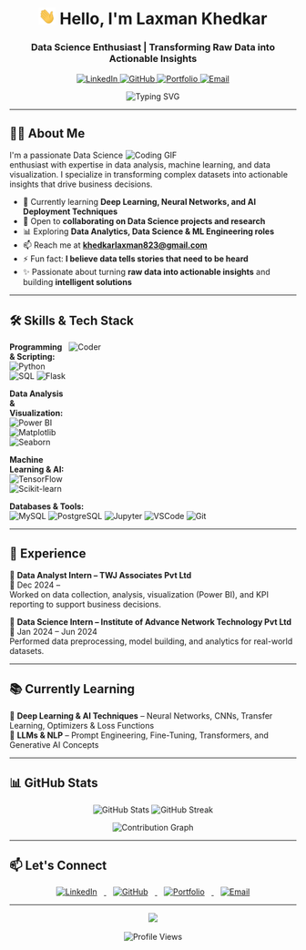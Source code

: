 <h1 align="center">
 <img src="https://github.com/Nikhil-Pandarge/Nikhil-Pandarge/blob/main/Assets/Hi.gif" width="30px"> Hello, I'm Laxman Khedkar
</h1>

<h3 align="center">Data Science Enthusiast | Transforming Raw Data into Actionable Insights</h3>

<p align="center">
  <a href="https://www.linkedin.com/in/laxman-khedkar/">
    <img src="https://img.shields.io/badge/LinkedIn-Connect-0A66C2?style=for-the-badge&logo=linkedin&logoColor=white" alt="LinkedIn">
  </a>
  <a href="https://github.com/Laxman7744">
    <img src="https://img.shields.io/badge/GitHub-Follow-181717?style=for-the-badge&logo=github&logoColor=white" alt="GitHub">
  </a>
  <a href="https://beacons.ai/laxmankhedkar">
    <img src="https://img.shields.io/badge/Portfolio-Visit-333333?style=for-the-badge&logo=vercel&logoColor=white" alt="Portfolio">
  </a>
  <a href="mailto:khedkarlaxman823@gmail.com">
    <img src="https://img.shields.io/badge/Email-Contact%20Me-D14836?style=for-the-badge&logo=gmail&logoColor=white" alt="Email">
  </a>
</p>




<p align="center">
  <img src="https://readme-typing-svg.demolab.com?font=Fira+Code&weight=600&size=22&duration=4000&pause=1000&color=22F74B&center=true&vCenter=true&width=435&lines=Data+Analyst;Data+Science;Machine+Learning+Enthusiast;AI+ML+Engineer" alt="Typing SVG" />
</p>

---

## 👨‍💻 About Me


<img align="right" src="https://media.giphy.com/media/L1R1tvI9svkIWwpVYr/giphy.gif" width="300px" alt="Coding GIF">


I'm a passionate Data Science enthusiast with expertise in data analysis, machine learning, and data visualization. I specialize in transforming complex datasets into actionable insights that drive business decisions.

- 🌱 Currently learning **Deep Learning, Neural Networks, and AI Deployment Techniques**
- 👯 Open to **collaborating on Data Science projects and research**
- 📊 Exploring **Data Analytics, Data Science & ML Engineering roles**
- 📫 Reach me at **khedkarlaxman823@gmail.com**
- ⚡ Fun fact: **I believe data tells stories that need to be heard**
- ✨ Passionate about turning **raw data into actionable insights** and building **intelligent solutions**

---

## 🛠️ Skills & Tech Stack  

<img  align="right" src="https://github.com/raghavk16/raghavk16/blob/master/coderman.gif" alt="Coder" width="400" height="250" />

**Programming & Scripting:**  
![Python](https://img.shields.io/badge/Python-3776AB?style=for-the-badge&logo=python&logoColor=white) 
![SQL](https://img.shields.io/badge/SQL-003B57?style=for-the-badge&logo=postgresql&logoColor=white) 
![Flask](https://img.shields.io/badge/Flask-000000?style=for-the-badge&logo=flask&logoColor=white)

**Data Analysis & Visualization:**  
![Power BI](https://img.shields.io/badge/PowerBI-F2C811?style=for-the-badge&logo=powerbi&logoColor=black) 
![Matplotlib](https://img.shields.io/badge/Matplotlib-0C55A5?style=for-the-badge) 
![Seaborn](https://img.shields.io/badge/Seaborn-FF6F61?style=for-the-badge)

**Machine Learning & AI:**  
![TensorFlow](https://img.shields.io/badge/TensorFlow-FF6F00?style=for-the-badge&logo=tensorflow&logoColor=white) 
![Scikit-learn](https://img.shields.io/badge/ScikitLearn-F7931E?style=for-the-badge&logo=scikitlearn&logoColor=white)

**Databases & Tools:**  
![MySQL](https://img.shields.io/badge/MySQL-4479A1?style=for-the-badge&logo=mysql&logoColor=white)
![PostgreSQL](https://img.shields.io/badge/PostgreSQL-336791?style=for-the-badge&logo=postgresql&logoColor=white)
![Jupyter](https://img.shields.io/badge/Jupyter-F37626?style=for-the-badge&logo=jupyter&logoColor=white)
![VSCode](https://img.shields.io/badge/VS%20Code-0078D4?style=for-the-badge&logo=visual-studio-code&logoColor=white)
![Git](https://img.shields.io/badge/Git-F05032?style=for-the-badge&logo=git&logoColor=white)

---

## 💼 Experience  

📌 **Data Analyst Intern – TWJ Associates Pvt Ltd**  
📆 Dec 2024 –  
Worked on data collection, analysis, visualization (Power BI), and KPI reporting to support business decisions.  

📌 **Data Science Intern – Institute of Advance Network Technology Pvt Ltd**  
📆 Jan 2024 – Jun 2024  
Performed data preprocessing, model building, and analytics for real-world datasets.  

---

## 📚 Currently Learning  
🚀 **Deep Learning & AI Techniques** – Neural Networks, CNNs, Transfer Learning, Optimizers & Loss Functions  
🤖 **LLMs & NLP** – Prompt Engineering, Fine-Tuning, Transformers, and Generative AI Concepts


---

## 📊 GitHub Stats

<p align="center">
  <img src="https://github-readme-stats.vercel.app/api?username=LaxmanKhedkar&show_icons=true&theme=radical" alt="GitHub Stats" height="165"/>
  <img src="https://github-readme-streak-stats.herokuapp.com/?user=LaxmanKhedkar&theme=radical" alt="GitHub Streak" height="165"/>
</p>

<p align="center">
  <img src="https://github-readme-activity-graph.vercel.app/graph?username=LaxmanKhedkar&theme=react-dark&hide_border=true&area=true" alt="Contribution Graph" />
</p>

---
## 📫 Let's Connect  

<p align="center">
  <a href="https://www.linkedin.com/in/laxman-khedkar/">
    <img height="40" style="margin: 0 12px;" src="https://skillicons.dev/icons?i=linkedin" alt="LinkedIn"/>
  </a>
  <a href="https://github.com/Laxman7744">
    <img height="40" style="margin: 0 12px;" src="https://skillicons.dev/icons?i=github" alt="GitHub"/>
  </a>
  <a href="https://beacons.ai/laxmankhedkar">
    <img height="40" style="margin: 0 12px;" src="https://img.icons8.com/fluency/48/domain.png" alt="Portfolio"/>
  </a>
  <a href="mailto:khedkarlaxman823@gmail.com">
    <img height="40" style="margin: 0 12px;" src="https://img.icons8.com/fluency/48/gmail-new.png" alt="Email"/>
  </a>
</p>





---

<p align="center">
  <img src="https://capsule-render.vercel.app/api?type=waving&color=0:4A90E2,100:9013FE&height=100&section=footer&text=Thanks%20for%20visiting!&fontSize=30&fontColor=ffffff" />
</p>


<p align="center">
  <img src="https://komarev.com/ghpvc/?username=Laxman7744&label=Profile%20Views&color=blue&style=flat" alt="Profile Views" />
</p>
